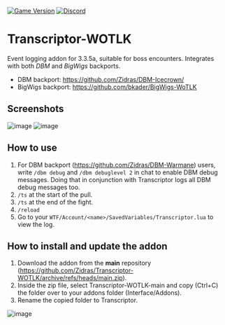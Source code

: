 [![Game Version](https://img.shields.io/badge/wow-3.3.5-blue.svg)](https://github.com/Zidras/Transcriptor-WOTLK)
[![Discord](https://discordapp.com/api/guilds/598993375479463946/widget.png?style=shield)](https://discord.gg/CyVWDWS)

# Transcriptor-WOTLK
Event logging addon for 3.3.5a, suitable for boss encounters.
Integrates with both *DBM* and *BigWigs* backports.
- DBM backport: https://github.com/Zidras/DBM-Icecrown/
- BigWigs backport: https://github.com/bkader/BigWigs-WoTLK

## Screenshots
![image](https://user-images.githubusercontent.com/10605951/130322803-151c7345-97eb-45c2-8ba2-2c5b9e85a6be.png)
![image](https://user-images.githubusercontent.com/10605951/130322851-3ff67da9-0cef-4f86-a31b-bd22891d92ba.png)

## How to use
1. For DBM backport (https://github.com/Zidras/DBM-Warmane) users, write `/dbm debug` and `/dbm debuglevel 2` in chat to enable DBM debug messages. Doing that in conjunction with Transcriptor logs all DBM debug messages too.
2. `/ts` at the start of the pull.
3. `/ts` at the end of the fight.
4. `/reload`
5. Go to your `WTF/Account/<name>/SavedVariables/Transcriptor.lua` to view the log.
  
## How to install and update the addon
1. Download the addon from the **main** repository (https://github.com/Zidras/Transcriptor-WOTLK/archive/refs/heads/main.zip).
2. Inside the zip file, select Transcriptor-WOTLK-main and copy (Ctrl+C) the folder over to your addons folder (Interface/Addons). 
3. Rename the copied folder to Transcriptor.

![image](https://user-images.githubusercontent.com/10605951/130323064-08002ea7-550b-4df3-a877-4bfd6a349f2a.png)
